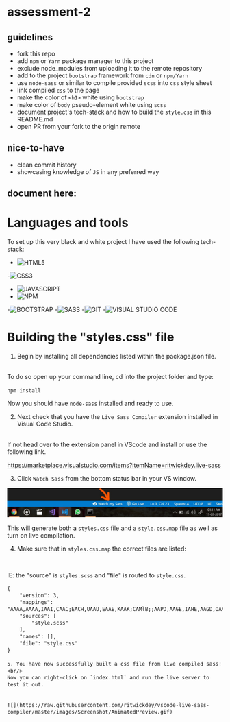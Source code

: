 # assessment-2

## guidelines

- fork this repo
- add `npm` or `Yarn` package manager to this project
- exclude node_modules from uploading it to the remote repository
- add to the project `bootstrap` framework from `cdn` or `npm/Yarn`
- use `node-sass` or similar to compile provided `scss` into `css` style sheet
- link compiled `css` to the page
- make the color of `<h1>` white using `bootstrap`
- make color of `body` pseudo-element white using `scss`
- document project's tech-stack and how to build the `style.css` in this README.md
- open PR from your fork to the origin remote

## nice-to-have

- clean commit history
- showcasing knowledge of `JS` in any preferred way

## document here:
# Languages and tools
To set up this very black and white project I have used the following tech-stack:

- <img src="https://img.shields.io/badge/HTML5-E34F26?style=for-the-badge&logo=html5&logoColor=white" alt="HTML5"/>
-<img src="https://img.shields.io/badge/CSS3-1572B6?style=for-the-badge&logo=css3&logoColor=white" alt="CSS3">
- <img src="https://img.shields.io/badge/JavaScript-323330?style=for-the-badge&logo=javascript&logoColor=F7DF1E" alt="JAVASCRIPT">
- <img src="https://img.shields.io/badge/npm-CB3837?style=for-the-badge&logo=npm&logoColor=white" alt="NPM">
-<img src="https://img.shields.io/badge/Bootstrap-563D7C?style=for-the-badge&logo=bootstrap&logoColor=white" alt="BOOTSTRAP">
-<img src="https://img.shields.io/badge/Sass-CC6699?style=for-the-badge&logo=sass&logoColor=white" alt="SASS">
-<img src="https://img.shields.io/badge/Git-F05032?style=for-the-badge&logo=git&logoColor=white" alt="GIT">
-<img src="https://img.shields.io/badge/Visual_Studio-5C2D91?style=for-the-badge&logo=visual%20studio&logoColor=white" alt="VISUAL STUDIO CODE">



# Building the "styles.css" file 

1. Begin by installing all dependencies listed within the package.json file. 
<br/>
To do so open up your command line, cd into the project folder and type:
<br/>

`npm install`

Now you should have `node-sass` installed and ready to use.

2. Next check that you have the `Live Sass Compiler` extension installed in Visual Code Studio. 
<br/>
If not head over to the extension panel in VScode and install or use the following link.


https://marketplace.visualstudio.com/items?itemName=ritwickdey.live-sass 

3. Click `Watch Sass` from the bottom status bar in your VS window. 

<img src="https://raw.githubusercontent.com/ritwickdey/vscode-live-sass-compiler/master/images/Screenshot/statusbar.jpg" > <br/>

This will generate both a `styles.css` file and a `style.css.map` file as well as turn on live compilation. 

4. Make sure that in `styles.css.map` the correct files are listed: 
<br/>

IE: the "source" is `styles.scss` and "file" is routed to `style.css`.

```
{
    "version": 3,
    "mappings": "AAAA,AAAA,IAAI,CAAC;EACH,UAAU,EAAE,KAAK;CAMlB;;AAPD,AAGE,IAHE,AAGD,OAAO,CAAC;EACP,KAAK,EAAE,KAAK;EACZ,OAAO,EAAE,UAAU;CACpB",
    "sources": [
        "style.scss"
    ],
    "names": [],
    "file": "style.css" 
}

5. You have now successfully built a css file from live compiled sass! 
<br/> 
Now you can right-click on `index.html` and run the live server to test it out.


![](https://raw.githubusercontent.com/ritwickdey/vscode-live-sass-compiler/master/images/Screenshot/AnimatedPreview.gif) 
